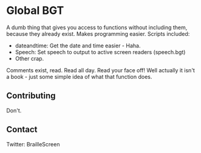 # Global BGT
A dumb thing that gives you access to functions without including them, because they already  exist. Makes programming easier.
Scripts included:
* dateandtime: Get the date and time easier - Haha.
* Speech: Set speech to output to active screen readers (speech.bgt)
* Other crap.

Comments exist, read. Read all day. Read your face off! Well actually it isn't a book - just some simple idea of what that function does.

## Contributing
Don't.

## Contact
Twitter: BrailleScreen
